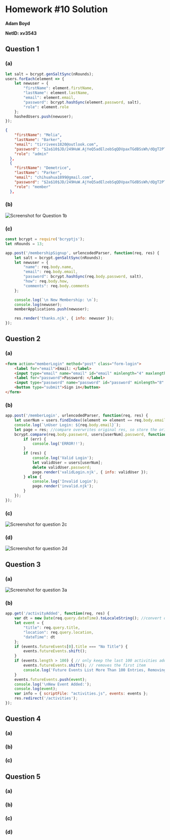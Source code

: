 # Homework #10 Solution

**Adam Boyd**

**NetID: xv3543**

## Question 1

### (a)

```javascript
let salt = bcrypt.genSaltSync(nRounds);
users.forEach(element => {
    let newuser = {
        "firstName": element.firstName,
        "lastName": element.lastName,
        "email": element.email,
        "password": bcrypt.hashSync(element.password, salt),
        "role": element.role
    };
    hashedUsers.push(newuser);
});
```

```JSON
{
    "firstName": "Melia",
    "lastName": "Barker",
    "email": "tirrivees1820@outlook.com",
    "password": "$2a$10$JD/249HuW.AjYeQ5adElzebSqQDVpaxTGdBSsWh/dQgT2PTr8SONi",
    "role": "admin"
  },
  {
    "firstName": "Demetrice",
    "lastName": "Parker",
    "email": "chihuahua1899@gmail.com",
    "password": "$2a$10$JD/249HuW.AjYeQ5adElzebSqQDVpaxTGdBSsWh/dQgT2PTr8SONi",
    "role": "member"
  },
```

### (b)

![Screenshot for Question 1b](/images/HW101b.JPG)

### (c)

```javascript
const bcrypt = require('bcryptjs');
let nRounds = 13;

app.post('/membershipSignup', urlencodedParser, function(req, res) {
    let salt = bcrypt.genSaltSync(nRounds);
    let newuser = {
        "name": req.body.name,
        "email": req.body.email,
        "password": bcrypt.hashSync(req.body.password, salt),
        "how": req.body.how,
        "comments": req.body.comments
    };

    console.log(`\n New Membership: \n`);
    console.log(newuser);
    memberApplications.push(newuser);

    res.render('thanks.njk', { info: newuser });
});
```

## Question 2

### (a)

```HTML
<form action="memberLogin" method="post" class="form-login">
    <label for="email">Email: </label>
    <input type="email" name="email" id="email" minlength="4" maxlength="32" required>
    <label for="password">Password: </label>
    <input type="password" name="password" id="password" minlength="8" maxlength="32" required>
    <button type="submit">Sign in</button>
</form>
```

### (b)

```javascript
app.post('/memberLogin', urlencodedParser, function(req, res) {
    let userNum = users.findIndex((element => element == req.body.email)) + 1;
    console.log(`\nUser Login: ${req.body.email}`);
    let page = res; //compare overwrites original res, so store the original for later
    bcrypt.compare(req.body.password, users[userNum].password, function(err, res) {
        if (err) {
            console.log('ERROR!!');
        }
        if (res) {
            console.log('Valid Login');
            let validUser = users[userNum];
            delete validUser.password;
            page.render('validLogin.njk', { info: validUser });
        } else {
            console.log('Invalid Login');
            page.render('invalid.njk');
        }
    });
});
```

### (c)

![Screenshot for question 2c](/images/HW102c.JPG)

### (d)

![Screenshot for question 2d](/images/HW102d.JPG)

## Question 3

### (a)

![Screenshot for question 3a](/images/HW103a.JPG)

### (b)

```javascript
app.get('/activityAdded', function(req, res) {
    var dt = new Date(req.query.dateTime).toLocaleString(); //convert date/time to formatted local
    let event = {
        "title": req.query.title,
        "location": req.query.location,
        "dateTime": dt
    };
    if (events.futureEvents[0].title === "No Title") {
        events.futureEvents.shift();
    }
    if (events.length > 100) { // only keep the last 100 activities added
        events.futureEvents.shift(); // removes the first item
        console.log('Future Events List More Than 100 Entries, Removing First');
    }
    events.futureEvents.push(event);
    console.log('\nNew Event Added:');
    console.log(event);
    var info = { scriptFile: "activities.js", events: events };
    res.redirect('/activities');
});
```

## Question 4

### (a)

### (b)

### (c)

## Question 5

### (a)

### (b)

### (c)

### (d)
